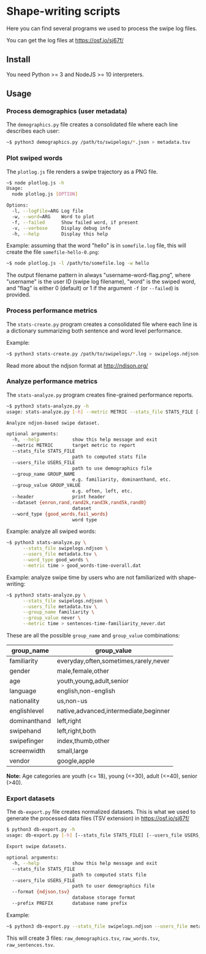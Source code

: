 # Shape-writing scripts

Here you can find several programs we used to process the swipe log files.

You can get the log files at https://osf.io/sj67f/

## Install

You need Python >= 3 and NodeJS >= 10 interpreters.

## Usage

### Process demographics (user metadata)

The `demographics.py` file creates a consolidated file where each line describes each user:
```sh
~$ python3 demographics.py /path/to/swipelogs/*.json > metadata.tsv
```

### Plot swiped words

The `plotlog.js` file renders a swipe trajectory as a PNG file.

```sh
~$ node plotlog.js -h
Usage:
  node plotlog.js [OPTION]

Options:
  -l, --logFile=ARG Log file
  -w, --word=ARG    Word to plot
  -f, --failed      Show failed word, if present
  -v, --verbose     Display debug info
  -h, --help        Display this help
```

Example: assuming that the word "hello" is in `somefile.log` file,
this will create the file `somefile-hello-0.png`:
```sh
~$ node plotlog.js -l /path/to/somefile.log -w hello
```

The output filename pattern in always "username-word-flag.png", where "username" is the user ID (swipe log filename), "word" is the swiped word, and "flag" is either 0 (default) or 1 if the argument `-f` (or `--failed`) is provided.

### Process performance metrics

The `stats-create.py` program creates a consolidated file where each line is a dictionary summarizing both sentence and word level performance.

Example:
```sh
~$ python3 stats-create.py /path/to/swipelogs/*.log > swipelogs.ndjson
```

Read more about the ndjson format at http://ndjson.org/

### Analyze performance metrics

The `stats-analyze.py` program creates fine-grained performance reports.

```sh
~$ python3 stats-analyze.py -h
usage: stats-analyze.py [-h] --metric METRIC --stats_file STATS_FILE [--users_file USERS_FILE] [--group_name GROUP_NAME] [--group_value GROUP_VALUE] [--header] [--dataset {enron,rand,rand2k,rand3k,rand5k,rand0}] [--word_type {good_words,fail_words}]

Analyze ndjon-based swipe dataset.

optional arguments:
  -h, --help            show this help message and exit
  --metric METRIC       target metric to report
  --stats_file STATS_FILE
                        path to computed stats file
  --users_file USERS_FILE
                        path to use demographics file
  --group_name GROUP_NAME
                        e.g. familiarity, dominanthand, etc.
  --group_value GROUP_VALUE
                        e.g. often, left, etc.
  --header              print header
  --dataset {enron,rand,rand2k,rand3k,rand5k,rand0}
                        dataset
  --word_type {good_words,fail_words}
                        word type
```

Example: analyze all swiped words:
```sh
~$ python3 stats-analyze.py \
      --stats_file swipelogs.ndjson \
      --users_file metadata.tsv \
      --word_type good_words \
      --metric time > good_words-time-overall.dat
```

Example: analyze swipe time by users who are not familiarized with shape-writing:
```sh
~$ python3 stats-analyze.py \
      --stats_file swipelogs.ndjson \
      --users_file metadata.tsv \
      --group_name familiarity \
      --group_value never \
      --metric time > sentences-time-familiarity_never.dat
```

These are all the possible `group_name` and `group_value` combinations:

| group_name   | group_value                           |
|---           |---                                    |
| familiarity  | everyday,often,sometimes,rarely,never |
| gender       | male,female,other                     |
| age          | youth,young,adult,senior              |
| language     | english,non-english                   |
| nationality  | us,non-us                             |
| englishlevel | native,advanced,intermediate,beginner |
| dominanthand | left,right                            |
| swipehand    | left,right,both                       |
| swipefinger  | index,thumb,other                     |
| screenwidth  | small,large                           |
| vendor       | google,apple                          |

**Note:** Age categories are youth (<= 18), young (<=30), adult (<=40), senior (>40).

### Export datasets

The `db-export.py` file creates normalized datasets.
This is what we used to generate the processed data files (TSV extension) in https://osf.io/sj67f/

```sh
$ python3 db-export.py -h
usage: db-export.py [-h] [--stats_file STATS_FILE] [--users_file USERS_FILE] [--format {ndjson,tsv}] [--prefix PREFIX]

Export swipe datasets.

optional arguments:
  -h, --help            show this help message and exit
  --stats_file STATS_FILE
                        path to computed stats file
  --users_file USERS_FILE
                        path to user demographics file
  --format {ndjson,tsv}
                        database storage format
  --prefix PREFIX       database name prefix
```

Example:
```sh
~$ python3 db-export.py --stats_file swipelogs.ndjson --users_file metadata.tsv --prefix raw_
```
This will create 3 files: `raw_demographics.tsv`, `raw_words.tsv`, `raw_sentences.tsv`.
